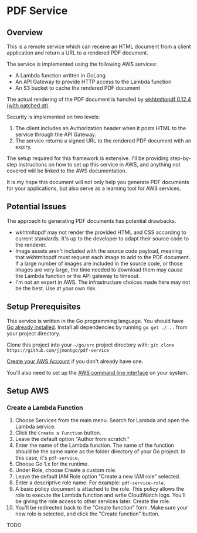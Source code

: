 # PDF Service

## Overview

This is a remote service which can receive an HTML document from a client application and return a URL to a rendered PDF document.

The service is implemented using the following AWS services:
* A Lambda function written in GoLang
* An API Gateway to provide HTTP access to the Lambda function
* An S3 bucket to cache the rendered PDF document

The actual rendering of the PDF document is handled by [wkhtmltopdf 0.12.4 (with patched qt)](https://wkhtmltopdf.org/).

Security is implemented on two levels:
1.  The client includes an Authorization header when it posts HTML to the service through the API Gateway.
2.  The service returns a signed URL to the rendered PDF document with an expiry.

The setup required for this framework is extensive.  I'll be providing step-by-step instructions on how to set up this service in AWS, and anything not covered will be linked to the AWS documentation.

It is my hope this document will not only help you generate PDF documents for your applications, but also serve as a learning tool for AWS services.

## Potential Issues

The approach to generating PDF documents has potential drawbacks.

* wkhtmltopdf may not render the provided HTML and CSS according to current standards.  It's up to the developer to adapt their source code to the renderer.
* Image assets aren't included with the source code payload, meaning that wkhtmltopdf must request each image to add to the PDF document.  If a large number of images are included in the source code, or those images are very large, the time needed to download them may cause the Lambda function or the API gateway to timeout.
* I'm not an expert in AWS.  The infrastructure choices made here may not be the best.  Use at your own risk.

## Setup Prerequisites

This service is written in the Go programming language.  You should have [Go already installed](https://golang.org/doc/install).  Install all dependencies by running `go get ./...` from your project directory.

Clone this project into your `~/go/src` project directory with:
`git clone https://github.com/jjmontgo/pdf-service`

[Create your AWS Account](https://portal.aws.amazon.com/billing/signup#/start) if you don't already have one.

You'll also need to set up the [AWS command line interface](https://docs.aws.amazon.com/cli/latest/userguide/installing.html) on your system.

## Setup AWS

### Create a Lambda Function

1.  Choose Services from the main menu.  Search for Lambda and open the Lambda service.
2.  Click the `Create a Function` button.
3.  Leave the default option "Author from scratch."
4.  Enter the name of the Lambda function.  The name of the function should be the same name as the folder directory of your Go project.  In this case, it's `pdf-service`.
5.  Choose Go 1.x for the runtime.
6.  Under Role, choose Create a custom role.
7.  Leave the default IAM Role option "Create a new IAM role" selected.
8.  Enter a descriptive role name.  For example: `pdf-service-role`.
9.  A basic policy document is attached to the role.  This policy allows the role to execute the Lambda function and write CloudWatch logs.  You'll be giving the role access to other services later.  Create the role.
10.  You'll be redirected back to the "Create function" form.  Make sure your new role is selected, and click the "Create function" button.


TODO

